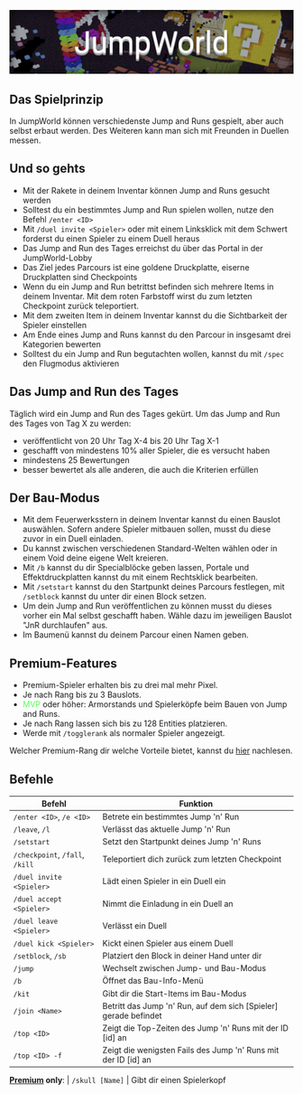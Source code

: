 ![JumpWorld](img/JumpWorld.png)

## Das Spielprinzip
In JumpWorld können verschiedenste Jump and Runs gespielt, aber auch selbst erbaut werden. Des Weiteren kann man sich mit Freunden in Duellen messen.

## Und so gehts
- Mit der Rakete in deinem Inventar können Jump and Runs gesucht werden
- Solltest du ein bestimmtes Jump and Run spielen wollen, nutze den Befehl `/enter <ID>`
- Mit `/duel invite <Spieler>` oder mit einem Linksklick mit dem Schwert forderst du einen Spieler zu einem Duell heraus
- Das Jump and Run des Tages erreichst du über das Portal in der JumpWorld-Lobby
- Das Ziel jedes Parcours ist eine goldene Druckplatte, eiserne Druckplatten sind Checkpoints
- Wenn du ein Jump and Run betrittst befinden sich mehrere Items in deinem Inventar. Mit dem roten Farbstoff wirst du zum letzten Checkpoint zurück teleportiert.
- Mit dem zweiten Item in deinem Inventar kannst du die Sichtbarkeit der Spieler einstellen
- Am Ende eines Jump and Runs kannst du den Parcour in insgesamt drei Kategorien bewerten
- Solltest du ein Jump and Run begutachten wollen, kannst du mit `/spec` den Flugmodus aktivieren

## Das Jump and Run des Tages
Täglich wird ein Jump and Run des Tages gekürt.
Um das Jump and Run des Tages von Tag X zu werden:

- veröffentlicht von 20 Uhr Tag X-4 bis 20 Uhr Tag X-1
- geschafft von mindestens 10% aller Spieler, die es versucht haben
- mindestens 25 Bewertungen
- besser bewertet als alle anderen, die auch die Kriterien erfüllen

## Der Bau-Modus
- Mit dem Feuerwerksstern in deinem Inventar kannst du einen Bauslot auswählen. Sofern andere Spieler mitbauen sollen, musst du diese zuvor in ein Duell einladen.
- Du kannst zwischen verschiedenen Standard-Welten wählen oder in einem Void deine eigene Welt kreieren.
- Mit `/b` kannst du dir Specialblöcke geben lassen, Portale und Effektdruckplatten kannst du mit einem Rechtsklick bearbeiten.
- Mit `/setstart` kannst du den Startpunkt deines Parcours festlegen, mit `/setblock` kannst du unter dir einen Block setzen.
- Um dein Jump and Run veröffentlichen zu können musst du dieses vorher ein Mal selbst geschafft haben. Wähle dazu im jeweiligen Bauslot "JnR durchlaufen" aus.
- Im Baumenü kannst du deinem Parcour einen Namen geben.

## Premium-Features
- Premium-Spieler erhalten bis zu drei mal mehr Pixel.
- Je nach Rang bis zu 3 Bauslots.
- <span style="color:#55FF55">MVP</span> oder höher: Armorstands und Spielerköpfe beim Bauen von Jump and Runs.
- Je nach Rang lassen sich bis zu 128 Entities platzieren.
- Werde mit `/togglerank` als normaler Spieler angezeigt.

Welcher Premium-Rang dir welche Vorteile bietet, kannst du [hier](/ranks/premium/) nachlesen.

## Befehle
| Befehl | Funktion |
| ------ | -------- |
| `/enter <ID>`, `/e <ID>`        | Betrete ein bestimmtes Jump 'n' Run |
| `/leave`, `/l`                  | Verlässt das aktuelle Jump 'n' Run |
| `/setstart`                     | Setzt den Startpunkt deines Jump 'n' Runs |
| `/checkpoint`, `/fall`, `/kill` | Teleportiert dich zurück zum letzten Checkpoint |
| `/duel invite <Spieler>`        | Lädt einen Spieler in ein Duell ein |
| `/duel accept <Spieler>`        | Nimmt die Einladung in ein Duell an |
| `/duel leave <Spieler>`         | Verlässt ein Duell |
| `/duel kick <Spieler>`          | Kickt einen Spieler aus einem Duell |
| `/setblock`, `/sb`                    | Platziert den Block in deiner Hand unter dir |
| `/jump`                         | Wechselt zwischen Jump- und Bau-Modus |
| `/b`                            | Öffnet das Bau-Info-Menü |
| `/kit`                          | Gibt dir die Start-Items im Bau-Modus |
| `/join <Name>`                  | Betritt das Jump 'n' Run, auf dem sich [Spieler] gerade befindet |
| `/top <ID>`                     | Zeigt die Top-Zeiten des Jump 'n' Runs mit der ID [id] an |
| `/top <ID> -f`                  | Zeigt die wenigsten Fails des Jump 'n' Runs mit der ID [id] an |
**[Premium](/ranks/premium/) only**:
| `/skull [Name]`                 | Gibt dir einen Spielerkopf